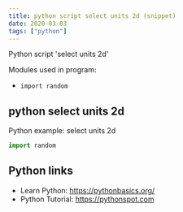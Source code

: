 ```yaml
---
title: python script select units 2d (snippet)
date: 2020-03-03
tags: ["python"]
---
```

Python script 'select units 2d'


Modules used in program: 
* `import random`

## python select units 2d

Python example: select units 2d

```python
import random

```

## Python links

- Learn Python: https://pythonbasics.org/
- Python Tutorial: https://pythonspot.com
